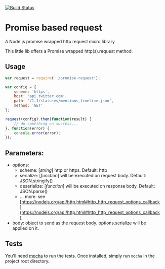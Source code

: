 [![Build Status](https://travis-ci.org/oliviernt/promise-request.svg?branch=master)](https://travis-ci.org/oliviernt/promise-request)

# Promise based request

A Node.js promise wrapped http request micro library

This little lib offers a Promise wrapped http(s).request method.

## Usage

``` js
var request = require('./promise-request');

var config = {
    scheme: 'https',
    host: 'api.twitter.com',
    path: '/1.1/statuses/mentions_timeline.json',
    method: 'GET'
};

request(config).then(function(result) {
    // do something on success...
}, function(error) {
    console.error(error);
});
```

## Parameters:
- options:
    - scheme: [_string_] http or https. Default: http
    - serialize: [_function_] will be executed on request body. Default: JSON.stringify()
    - deserialize: [_function_] will be executed on response body. Default: JSON.parse()
    - ... more: see [https://nodejs.org/api/http.html#http_http_request_options_callback](https://nodejs.org/api/http.html#http_http_request_options_callback)
- body: object to send as the request body. options.serialize will be applied on it.

## Tests

You'll need [mocha](http://mochajs.org/) to run the tests. Once installed, simply run `mocha` in the project root directory.
